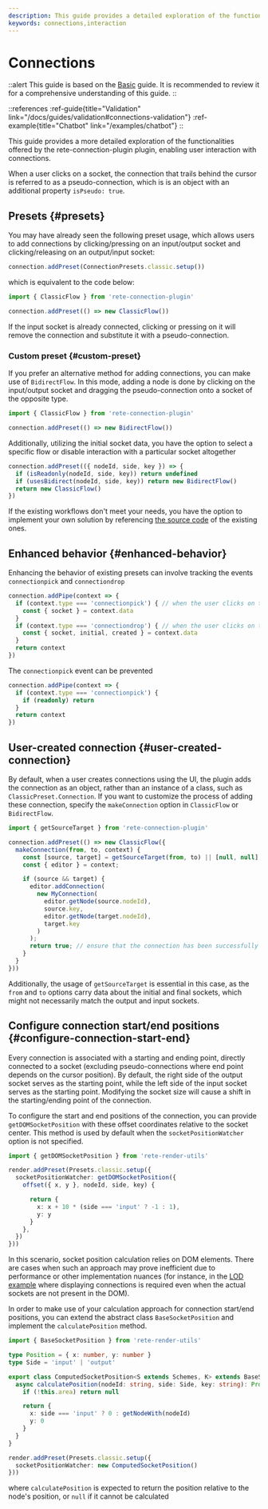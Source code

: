 ```yaml
---
description: This guide provides a detailed exploration of the functionalities offered by the rete-connection-plugin plugin, enabling user interaction with connections in your web application
keywords: connections,interaction
---
```


# Connections

::alert
This guide is based on the [Basic](/docs/guides/basic) guide. It is recommended to review it for a comprehensive understanding of this guide.
::

::references
:ref-guide{title="Validation" link="/docs/guides/validation#connections-validation"}
:ref-example{title="Chatbot" link="/examples/chatbot"}
::

This guide provides a more detailed exploration of the functionalities offered by the rete-connection-plugin plugin, enabling user interaction with connections.

When a user clicks on a socket, the connection that trails behind the cursor is referred to as a pseudo-connection, which is is an object with an additional property `isPseudo: true`.

## Presets {#presets}

You may have already seen the following preset usage, which allows users to add connections by clicking/pressing on an input/output socket and clicking/releasing on an output/input socket:

```ts
connection.addPreset(ConnectionPresets.classic.setup())
```

which is equivalent to the code below:

```ts
import { ClassicFlow } from 'rete-connection-plugin'

connection.addPreset(() => new ClassicFlow())
```

If the input socket is already connected, clicking or pressing on it will remove the connection and substitute it with a pseudo-connection.

### Custom preset {#custom-preset}

If you prefer an alternative method for adding connections, you can make use of `BidirectFlow`. In this mode, adding a node is done by clicking on the input/output socket and dragging the pseudo-connection onto a socket of the opposite type.

```ts
import { ClassicFlow } from 'rete-connection-plugin'

connection.addPreset(() => new BidirectFlow())
```

Additionally, utilizing the initial socket data, you have the option to select a specific flow or disable interaction with a particular socket altogether

```ts
connection.addPreset(({ nodeId, side, key }) => {
  if (isReadonly(nodeId, side, key)) return undefined
  if (usesBidirect(nodeId, side, key)) return new BidirectFlow()
  return new ClassicFlow()
})
```

If the existing workflows don't meet your needs, you have the option to implement your own solution by referencing [the source code](https://github.com/retejs/connection-plugin/blob/next/src/flow/builtin/bidirect.ts) of the existing ones.

## Enhanced behavior {#enhanced-behavior}

Enhancing the behavior of existing presets can involve tracking the events `connectionpick` and `connectiondrop`

```ts
connection.addPipe(context => {
  if (context.type === 'connectionpick') { // when the user clicks on the socket
    const { socket } = context.data
  }
  if (context.type === 'connectiondrop') { // when the user clicks on the socket or any area
    const { socket, initial, created } = context.data
  }
  return context
})
```

The `connectionpick` event can be prevented

```ts
connection.addPipe(context => {
  if (context.type === 'connectionpick') {
    if (readonly) return
  }
  return context
})
```

## User-created connection {#user-created-connection}

By default, when a user creates connections using the UI, the plugin adds the connection as an object, rather than an instance of a class, such as `ClassicPreset.Connection`. If you want to customize the process of adding these connection, specify the `makeConnection` option in `ClassicFlow` or `BidirectFlow`.

```ts
import { getSourceTarget } from 'rete-connection-plugin'

connection.addPreset(() => new ClassicFlow({
  makeConnection(from, to, context) {
    const [source, target] = getSourceTarget(from, to) || [null, null];
    const { editor } = context;

    if (source && target) {
      editor.addConnection(
        new MyConnection(
          editor.getNode(source.nodeId),
          source.key,
          editor.getNode(target.nodeId),
          target.key
        )
      );
      return true; // ensure that the connection has been successfully added
    }
  }
}))
```

Additionally, the usage of `getSourceTarget` is essential in this case, as the `from` and `to` options carry data about the initial and final sockets, which might not necessarily match the output and input sockets.

## Configure connection start/end positions {#configure-connection-start-end}

Every connection is associated with a starting and ending point, directly connected to a socket (excluding pseudo-connections where end point depends on the cursor position). By default, the right side of the output socket serves as the starting point, while the left side of the input socket serves as the starting point. Modifying the socket size will cause a shift in the starting/ending point of the connection.

To configure the start and end positions of the connection, you can provide `getDOMSocketPosition` with these offset coordinates relative to the socket center. This method is used by default when the `socketPositionWatcher` option is not specified.

```ts
import { getDOMSocketPosition } from 'rete-render-utils'

render.addPreset(Presets.classic.setup({
  socketPositionWatcher: getDOMSocketPosition({
    offset({ x, y }, nodeId, side, key) {

      return {
        x: x + 10 * (side === 'input' ? -1 : 1),
        y: y
      }
    },
  })
}))
```

In this scenario, socket position calculation relies on DOM elements. There are cases when such an approach may prove inefficient due to performance or other implementation nuances (for instance, in the [LOD example](/examples/lod) where displaying connections is required even when the actual sockets are not present in the DOM).

In order to make use of your calculation approach for connection start/end positions, you can extend the abstract class `BaseSocketPosition` and implement the `calculatePosition` method.

```ts
import { BaseSocketPosition } from 'rete-render-utils'

type Position = { x: number, y: number }
type Side = 'input' | 'output'

export class ComputedSocketPosition<S extends Schemes, K> extends BaseSocketPosition<S, K> {
  async calculatePosition(nodeId: string, side: Side, key: string): Promise<Position | null> {
    if (!this.area) return null

    return {
      x: side === 'input' ? 0 : getNodeWith(nodeId)
      y: 0
    }
  }
}

render.addPreset(Presets.classic.setup({
  socketPositionWatcher: new ComputedSocketPosition()
}))
```

where `calculatePosition` is expected to return the position relative to the node's position, or `null` if it cannot be calculated
